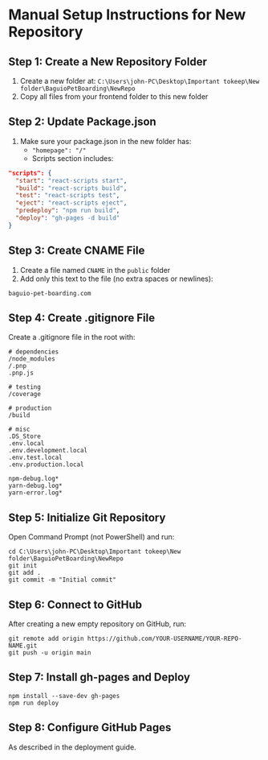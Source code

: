 # Manual Setup Instructions for New Repository

## Step 1: Create a New Repository Folder
1. Create a new folder at: `C:\Users\john-PC\Desktop\Important tokeep\New folder\BaguioPetBoarding\NewRepo`
2. Copy all files from your frontend folder to this new folder

## Step 2: Update Package.json
1. Make sure your package.json in the new folder has:
   - `"homepage": "/"`
   - Scripts section includes:
```json
"scripts": {
  "start": "react-scripts start",
  "build": "react-scripts build",
  "test": "react-scripts test",
  "eject": "react-scripts eject",
  "predeploy": "npm run build",
  "deploy": "gh-pages -d build"
}
```

## Step 3: Create CNAME File
1. Create a file named `CNAME` in the `public` folder
2. Add only this text to the file (no extra spaces or newlines):
```
baguio-pet-boarding.com
```

## Step 4: Create .gitignore File
Create a .gitignore file in the root with:
```
# dependencies
/node_modules
/.pnp
.pnp.js

# testing
/coverage

# production
/build

# misc
.DS_Store
.env.local
.env.development.local
.env.test.local
.env.production.local

npm-debug.log*
yarn-debug.log*
yarn-error.log*
```

## Step 5: Initialize Git Repository
Open Command Prompt (not PowerShell) and run:
```
cd C:\Users\john-PC\Desktop\Important tokeep\New folder\BaguioPetBoarding\NewRepo
git init
git add .
git commit -m "Initial commit"
```

## Step 6: Connect to GitHub
After creating a new empty repository on GitHub, run:
```
git remote add origin https://github.com/YOUR-USERNAME/YOUR-REPO-NAME.git
git push -u origin main
```

## Step 7: Install gh-pages and Deploy
```
npm install --save-dev gh-pages
npm run deploy
```

## Step 8: Configure GitHub Pages
As described in the deployment guide.
